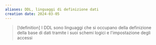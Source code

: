 ```yaml
---
aliases: DDL, linguaggi di definizione dati
creation date: 2024-03-05
---
```


>[!definition]
>I DDL sono linguaggi che si occupano della definizione della base di dati tramite i suoi schemi logici e l'impostazione degli accessi
